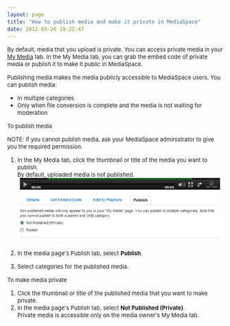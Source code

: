 ```yaml
---
layout: page
title: "How to publish media and make it private in MediaSpace"
date: 2012-03-26 19:22:47
---
```


<span style="font-size: small;">By default, media that you upload is private. You can access private media in your <a href="http://knowledge.kaltura.com/faq/what-my-media-tab-mediaspace">My Media</a> tab. In the My Media tab, you can grab the embed code of private media or publish it to make it public in MediaSpace.</span>

<span style="font-size: small;">Publishing media makes the media publicly accessible to MediaSpace users. You can publish media:</span>

*   <span style="font-size: small;">In multiple categories</span>
*   <span style="font-size: small;">Only when file conversion is complete and the media is not waiting for moderation</span>

<p class="mce-procedure">
  <span style="font-size: small;">To publish media</span>
</p>

<p class="mce-note-graphic">
  <span style="font-size: small;">NOTE: If you cannot publish media, ask your MediaSpace administrator to give you the required permission.</span>
</p>

1.  <span style="font-size: small;"><strong></strong>In the My Media tab, click the thumbnail or title of the media you want to publish.</span>  
    <span style="font-size: small;"><span style="font-size: small;">By default, uploaded media is not published.</span></span>  
    <span style="font-size: small;"><img src="../../assets/381.img">
      
    
2.  <span style="font-size: small;"><strong></strong>In the media page's Publish tab, select</span> <span style="font-size: small;"><strong>Publish</strong>.</span>
3.  <span style="font-size: small;">Select categories for the published media.</span>

<p class="mce-procedure">
  <span style="font-size: small;">To make media private</span> 
</p>

1.  <span style="font-size: small;">Click the thumbnail or title of the published media that you want to make private.</span>
2.  <span style="font-size: small;"><strong></strong>In the media page's Publish tab, select <strong>Not Published (Private)</strong>.<br />Private media is accessible only on the media owner's My Media tab.</span>

<span style="font-size: small;"><br /></span>